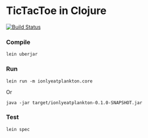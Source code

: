# TicTacToe in Clojure

[![Build Status](https://travis-ci.org/doyouwannachipbro/ionlyeatplankton.svg?branch=master)](https://travis-ci.org/doyouwannachipbro/ionlyeatplankton)

### Compile

```shell
lein uberjar
```

### Run

```shell
lein run -m ionlyeatplankton.core
```

Or

```shell
java -jar target/ionlyeatplankton-0.1.0-SNAPSHOT.jar
```

### Test

```shell
lein spec
```
